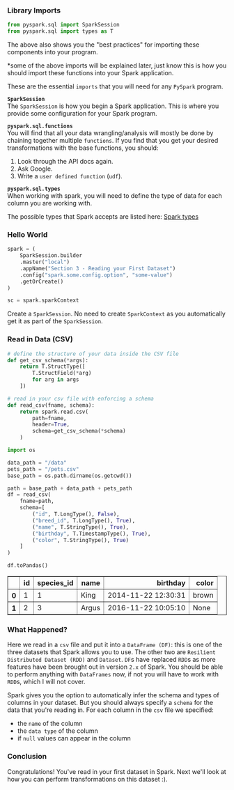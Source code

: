 
### Library Imports


```python
from pyspark.sql import SparkSession
from pyspark.sql import types as T
```

The above also shows you the "best practices" for importing these components into your program.

*some of the above imports will be explained later, just know this is how you should import these functions into your Spark application.

These are the essential `imports` that you will need for any `PySpark` program. 

**`SparkSession`**  
The `SparkSession` is how you begin a Spark application. This is where you provide some configuration for your Spark program.

**`pyspark.sql.functions`**  
You will find that all your data wrangling/analysis will mostly be done by chaining together multiple `functions`. If you find that you get your desired transformations with the base functions, you should:
1. Look through the API docs again.
2. Ask Google.
3. Write a `user defined function` (`udf`).

**`pyspark.sql.types`**  
When working with spark, you will need to define the type of data for each column you are working with. 

The possible types that Spark accepts are listed here: [Spark types](https://spark.apache.org/docs/latest/api/python/pyspark.sql.html#module-pyspark.sql.types)

### Hello World


```python
spark = (
    SparkSession.builder
    .master("local")
    .appName("Section 3 - Reading your First Dataset")
    .config("spark.some.config.option", "some-value")
    .getOrCreate()
)

sc = spark.sparkContext
```

Create a `SparkSession`. No need to create `SparkContext` as you automatically get it as part of the `SparkSession`.

### Read in Data (CSV)


```python
# define the structure of your data inside the CSV file
def get_csv_schema(*args):
    return T.StructType([
        T.StructField(*arg)
        for arg in args
    ])

# read in your csv file with enforcing a schema
def read_csv(fname, schema):
    return spark.read.csv(
        path=fname,
        header=True,
        schema=get_csv_schema(*schema)
    )
```


```python
import os

data_path = "/data"
pets_path = "/pets.csv"
base_path = os.path.dirname(os.getcwd())

path = base_path + data_path + pets_path
df = read_csv(
    fname=path,
    schema=[
        ("id", T.LongType(), False),
        ("breed_id", T.LongType(), True),
        ("name", T.StringType(), True),
        ("birthday", T.TimestampType(), True),
        ("color", T.StringType(), True)
    ]
)
```


```python
df.toPandas()
```




<div>
<table border="1" class="dataframe">
  <thead>
    <tr style="text-align: right;">
      <th></th>
      <th>id</th>
      <th>species_id</th>
      <th>name</th>
      <th>birthday</th>
      <th>color</th>
    </tr>
  </thead>
  <tbody>
    <tr>
      <th>0</th>
      <td>1</td>
      <td>1</td>
      <td>King</td>
      <td>2014-11-22 12:30:31</td>
      <td>brown</td>
    </tr>
    <tr>
      <th>1</th>
      <td>2</td>
      <td>3</td>
      <td>Argus</td>
      <td>2016-11-22 10:05:10</td>
      <td>None</td>
    </tr>
  </tbody>
</table>
</div>



### What Happened?
Here we read in a `csv` file and put it into a `DataFrame (DF)`: this is one of the three datasets that Spark allows you to use. The other two are `Resilient Distributed Dataset (RDD)` and `Dataset`. `DF`s have replaced `RDD`s as more features have been brought out in version `2.x` of Spark. You should be able to perform anything with `DataFrames` now, if not you will have to work with `RDD`s, which I will not cover.

Spark gives you the option to automatically infer the schema and types of columns in your dataset. But you should always specify a `schema` for the data that you're reading in. For each column in the `csv` file we specified:
* the `name` of the column
* the `data type` of the column
* if `null` values can appear in the column

### Conclusion
Congratulations! You've read in your first dataset in Spark. Next we'll look at how you can perform transformations on this dataset :).
